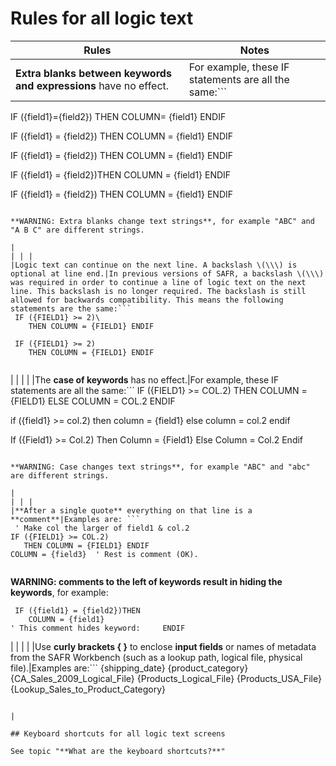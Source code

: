 # Rules for all logic text 

|Rules|Notes|
|-----|-----|
|**Extra blanks between keywords and expressions** have no effect.|For example, these IF statements are all the same:```
IF ({field1}={field2}) THEN COLUMN=
   {field1} ENDIF

IF ({field1} = {field2}) THEN
    COLUMN = {field1} ENDIF

IF
  ({field1}
           =
            {field2})
                     THEN
                         COLUMN
                          =
                          {field1}
                              ENDIF

IF ({field1} = {field2})THEN
    COLUMN = {field1}
ENDIF

IF ({field1} = {field2})
   THEN COLUMN  =  {field1}
ENDIF

```

**WARNING: Extra blanks change text strings**, for example "ABC" and "A B C" are different strings.

|
| | |
|Logic text can continue on the next line. A backslash \(\\\) is optional at line end.|In previous versions of SAFR, a backslash \(\\\) was required in order to continue a line of logic text on the next line. This backslash is no longer required. The backslash is still allowed for backwards compatibility. This means the following statements are the same:```
 IF ({FIELD1} >= 2)\
    THEN COLUMN = {FIELD1} ENDIF

 IF ({FIELD1} >= 2)
    THEN COLUMN = {FIELD1} ENDIF
          
```

|
| | |
|The **case of keywords** has no effect.|For example, these IF statements are all the same:```
 IF ({FIELD1} >= COL.2)
    THEN COLUMN = {FIELD1}
    ELSE COLUMN = COL.2 ENDIF

if ({field1} >= col.2)
   then column = {field1}
   else column = col.2 endif

If ({Field1} >= Col.2)
    Then Column = {Field1}
    Else Column = Col.2 Endif                          
```

**WARNING: Case changes text strings**, for example "ABC" and "abc" are different strings.

|
| | |
|**After a single quote** everything on that line is a **comment**|Examples are: ```
 ' Make col the larger of field1 & col.2
IF ({FIELD1} >= COL.2)
   THEN COLUMN = {FIELD1} ENDIF
COLUMN = {field3}  ' Rest is comment (OK).
   
```

**WARNING: comments to the left of keywords result in hiding the keywords**, for example:

```
 IF ({field1} = {field2})THEN
    COLUMN = {field1}
' This comment hides keyword:     ENDIF
```

|
| | |
|Use **curly brackets \{ \}** to enclose **input fields** or names of metadata from the SAFR Workbench \(such as a lookup path, logical file, physical file\).|Examples are:```
{shipping_date}
{product_category}
{CA_Sales_2009_Logical_File}
{Products_Logical_File}
{Products_USA_File}
{Lookup_Sales_to_Product_Category}
```

|

## Keyboard shortcuts for all logic text screens 

See topic "**What are the keyboard shortcuts?**"


